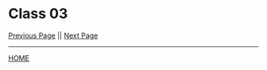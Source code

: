 # Class 03






[Previous Page](https://tomgtaylor.github.io/reading-notes2/class-02)    ||    [Next Page](https://tomgtaylor.github.io/reading-notes2/class-04) <br>

---
[HOME](https://tomgtaylor.github.io/reading-notes2) <br>
